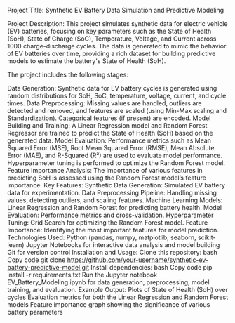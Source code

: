 Project Title: Synthetic EV Battery Data Simulation and Predictive Modeling

Project Description:
This project simulates synthetic data for electric vehicle (EV) batteries, focusing on key parameters such as the State of Health (SoH), State of Charge (SoC), Temperature, Voltage, and Current across 1000 charge-discharge cycles. The data is generated to mimic the behavior of EV batteries over time, providing a rich dataset for building predictive models to estimate the battery's State of Health (SoH).

The project includes the following stages:

Data Generation: Synthetic data for EV battery cycles is generated using random distributions for SoH, SoC, temperature, voltage, current, and cycle times.
Data Preprocessing: Missing values are handled, outliers are detected and removed, and features are scaled (using Min-Max scaling and Standardization). Categorical features (if present) are encoded.
Model Building and Training: A Linear Regression model and Random Forest Regressor are trained to predict the State of Health (SoH) based on the generated data.
Model Evaluation: Performance metrics such as Mean Squared Error (MSE), Root Mean Squared Error (RMSE), Mean Absolute Error (MAE), and R-Squared (R²) are used to evaluate model performance. Hyperparameter tuning is performed to optimize the Random Forest model.
Feature Importance Analysis: The importance of various features in predicting SoH is assessed using the Random Forest model’s feature importance.
Key Features:
Synthetic Data Generation: Simulated EV battery data for experimentation.
Data Preprocessing Pipeline: Handling missing values, detecting outliers, and scaling features.
Machine Learning Models: Linear Regression and Random Forest for predicting battery health.
Model Evaluation: Performance metrics and cross-validation.
Hyperparameter Tuning: Grid Search for optimizing the Random Forest model.
Feature Importance: Identifying the most important features for model prediction.
Technologies Used:
Python (pandas, numpy, matplotlib, seaborn, scikit-learn)
Jupyter Notebooks for interactive data analysis and model building
Git for version control
Installation and Usage:
Clone this repository:
bash
Copy code
git clone https://github.com/your-username/synthetic-ev-battery-predictive-model.git
Install dependencies:
bash
Copy code
pip install -r requirements.txt
Run the Jupyter notebook EV_Battery_Modeling.ipynb for data generation, preprocessing, model training, and evaluation.
Example Output:
Plots of State of Health (SoH) over cycles
Evaluation metrics for both the Linear Regression and Random Forest models
Feature importance graph showing the significance of various battery parameters
